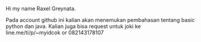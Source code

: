 Hi my name Raxel Greynata.

Pada account github ini kalian akan menemukan pembahasan tentang basic python dan java.
Kalian juga bisa request untuk joki ke line.me/ti/p/~myidcok or 082143178107

